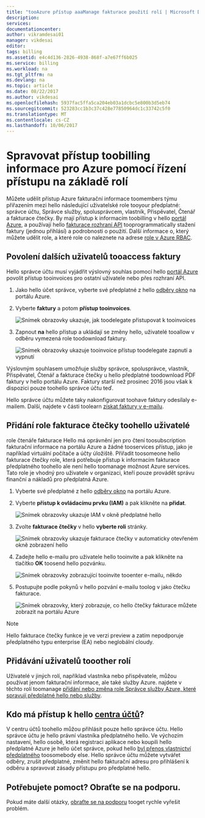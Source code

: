 ```yaml
---
title: "tooAzure přístup aaaManage fakturace použití rolí | Microsoft Docs"
description: 
services: 
documentationcenter: 
author: vikramdesai01
manager: vikdesai
editor: 
tags: billing
ms.assetid: e4c4d136-2826-4938-868f-a7e67ff6b025
ms.service: billing
ms.workload: na
ms.tgt_pltfrm: na
ms.devlang: na
ms.topic: article
ms.date: 08/22/2017
ms.author: vikdesai
ms.openlocfilehash: 5937fac5ffa5ca204eb03a1dcbc5e800b3d5eb74
ms.sourcegitcommit: 523283cc1b3c37c428e77850964dc1c33742c5f0
ms.translationtype: MT
ms.contentlocale: cs-CZ
ms.lasthandoff: 10/06/2017
---
```

# <a name="manage-access-toobilling-information-for-azure-using-role-based-access-control"></a>Spravovat přístup toobilling informace pro Azure pomocí řízení přístupu na základě rolí

Můžete udělit přístup Azure fakturační informace toomembers týmu přiřazením mezi hello následující uživatelské role tooyour předplatné: správce účtu, Správce služby, spolusprávcem, vlastník, Přispěvatel, Čtenář a fakturace čtečky. By mají přístup k informacím toobilling v hello [portál Azure](https://portal.azure.com/), a používají hello [fakturace rozhraní API](billing-usage-rate-card-overview.md) tooprogrammatically stažení faktury (jednou přihlásí) a podrobnosti o použití. Další informace o, který můžete udělit role, a které role co naleznete na adrese [role v Azure RBAC](../active-directory/role-based-access-built-in-roles.md).

## <a name="opt-in"></a>Povolení dalších uživatelů tooaccess faktury

Hello správce účtu musí vyjádřit výslovný souhlas pomocí hello [portál Azure](https://portal.azure.com/) povolit přístup tooinvoices pro ostatní uživatele nebo přes rozhraní API.

1. Jako hello účet správce, vyberte své předplatné z hello [odběry okno](https://portal.azure.com/#blade/Microsoft_Azure_Billing/SubscriptionsBlade) na portálu Azure.

1. Vyberte **faktury** a potom **přístup tooinvoices**.

    ![Snímek obrazovky ukazuje, jak toodelegate přistupovat k tooinvoices](./media/billing-manage-access/AA-optin.png)

1. Zapnout **na** hello přístup a ukládají se změny hello, uživatelé tooallow v odběru vymezená role toodownload faktury.

    ![Snímek obrazovky ukazuje tooinvoice přístup toodelegate zapnutí a vypnutí](./media/billing-manage-access/AA-optinAllow.png)

Výslovným souhlasem umožňuje služby správce, spolusprávce, vlastník, Přispěvatel, Čtenář a fakturace čtečky u hello předplatné toodownload PDF faktury v hello portálu Azure. Faktury starší než prosinec 2016 jsou však k dispozici pouze toohello správce účtu teď.

Hello správce účtu můžete taky nakonfigurovat toohave faktury odesílaly e-mailem. Další, najdete v části toolearn [získat faktury v e-mailu](billing-download-azure-invoice-daily-usage-date.md).

## <a name="adding-users-toohello-billing-reader-role"></a>Přidání role fakturace čtečky toohello uživatelé

role čtenáře fakturace Hello má oprávnění jen pro čtení toosubscription fakturační informace na portálu Azure a žádné tooservices přístup, jako je například virtuální počítače a účty úložiště. Přiřadit toosomeone hello fakturace čtečky role, která potřebuje přístup k informacím fakturace předplatného toohello ale není hello toomanage možnost Azure services. Tato role je vhodný pro uživatele v organizaci, kteří pouze provádět správu finanční a nákladů pro předplatná Azure.

1. Vyberte své předplatné z hello [odběry okno](https://portal.azure.com/#blade/Microsoft_Azure_Billing/SubscriptionsBlade) na portálu Azure.

1. Vyberte **přístup k ovládacímu prvku (IAM)** a pak klikněte na **přidat**.

    ![Snímek obrazovky ukazuje IAM v okně předplatné hello](./media/billing-manage-access/select-iam.PNG)

1. Zvolte **fakturace čtečky** v hello **vyberte roli** stránky.

    ![Snímek obrazovky ukazuje fakturace čtečky v automaticky otevřeném okně zobrazení hello](./media/billing-manage-access/select-roles.PNG)

1. Zadejte hello e-mailu pro uživatele hello tooinvite a pak klikněte na tlačítko **OK** toosend hello pozvánku.

    ![Snímek obrazovky zobrazující tooinvite tooenter e-mailu, někdo](./media/billing-manage-access/add-user.PNG)

1. Postupujte podle pokynů v hello pozvání e-mailu toolog v jako čtečku fakturace.

    ![Snímek obrazovky, který zobrazuje, co hello čtečky fakturace můžete zobrazit na portálu Azure](./media/billing-manage-access/billing-reader-view.png)

> [!NOTE]
> Hello fakturace čtečky funkce je ve verzi preview a zatím nepodporuje předplatného typu enterprise (EA) nebo neglobální cloudy.

## <a name="adding-users-tooother-roles"></a>Přidávání uživatelů tooother rolí

Uživatelé v jiných rolí, například vlastníka nebo přispěvatele, můžou používat jenom fakturační informace, ale také služby Azure. najdete v těchto rolí toomanage [přidání nebo změna role Správce služby Azure, které spravují předplatné hello nebo služby](billing-add-change-azure-subscription-administrator.md).

## <a name="who-can-access-hello-account-centerhttpsaccountwindowsazurecom"></a>Kdo má přístup k hello [centra účtů](https://account.windowsazure.com)?

V centru účtů toohello můžou přihlásit pouze hello správce účtu. Hello správce účtu je hello právní vlastníka předplatného hello. Ve výchozím nastavení, hello osobě, která registraci aplikace nebo koupili hello předplatné Azure je hello účet správce, pokud hello [byl přenos vlastnictví předplatného](billing-subscription-transfer.md) toosomebody else. Hello správce účtu můžete vytvářet odběry, zrušit předplatné, změnit hello fakturační adresu pro přihlášení k odběru a spravovat zásady přístupu pro předplatné hello.

## <a name="need-help-contact-support"></a>Potřebujete pomoct? Obraťte se na podporu.

Pokud máte další otázky, [obraťte se na podporu](https://portal.azure.com/?#blade/Microsoft_Azure_Support/HelpAndSupportBlade) tooget rychle vyřešit problém.
